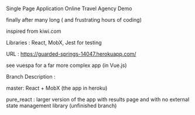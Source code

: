 
Single Page Application Online Travel Agency Demo

finally after many long ( and frustrating hours of coding)

inspired from kiwi.com

Libraries : React, MobX, Jest for testing

URL : https://guarded-springs-14047.herokuapp.com/


see vuespa for a far more complex app (in Vue.js)

Branch Description :

master: React + MobX (the app in heroku)

pure_react : larger version of the app with results page and with no external state management library (unfinished branch)